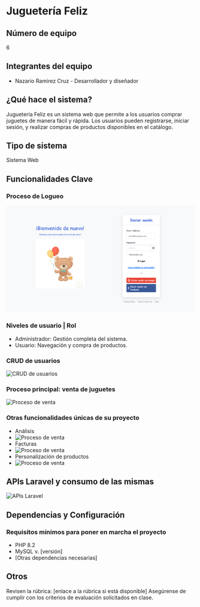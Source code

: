 # Juguetería Feliz

## Número de equipo
6

## Integrantes del equipo 
- Nazario Ramirez Cruz - Desarrollador y diseñador

## ¿Qué hace el sistema?
Juguetería Feliz es un sistema web que permite a los usuarios comprar juguetes de manera fácil y rápida. Los usuarios pueden registrarse, iniciar sesión, y realizar compras de productos disponibles en el catálogo.

## Tipo de sistema
Sistema Web

## Funcionalidades Clave

### Proceso de Logueo
![Proceso de Logueo](https://github.com/naza2/Login_A/blob/cac9fac2731bccbca1b0cc831276d87a6472c025/Captura%20de%20pantalla%202025-08-01%20091129.png)

### Niveles de usuario | Rol
- Administrador: Gestión completa del sistema.
- Usuario: Navegación y compra de productos.

### CRUD de usuarios
![CRUD de usuarios]([ruta/a/la/imagen.jpg](https://github.com/naza2/Login_A/blob/cac9fac2731bccbca1b0cc831276d87a6472c025/Captura%20de%20pantalla%202025-08-01%20091220.png))

### Proceso principal: venta de juguetes
![Proceso de venta]([ruta/a/la/imagen.jpg](https://github.com/naza2/Login_A/blob/cac9fac2731bccbca1b0cc831276d87a6472c025/Captura%20de%20pantalla%202025-08-01%20091315.png))


### Otras funcionalidades únicas de su proyecto
- Análisis
- ![Proceso de venta]([ruta/a/la/imagen.jpg](https://github.com/naza2/Login_A/blob/cac9fac2731bccbca1b0cc831276d87a6472c025/Captura%20de%20pantalla%202025-08-01%20091315.png))
- Facturas
- ![Proceso de venta]([ruta/a/la/imagen.jpg](https://github.com/naza2/Login_A/blob/cac9fac2731bccbca1b0cc831276d87a6472c025/Captura%20de%20pantalla%202025-08-01%20091315.png))
- Personalización de productos
- ![Proceso de venta]([ruta/a/la/imagen.jpg](https://github.com/naza2/Login_A/blob/cac9fac2731bccbca1b0cc831276d87a6472c025/Captura%20de%20pantalla%202025-08-01%20091315.png))

## APIs Laravel y consumo de las mismas
![APIs Laravel]([ruta/a/la/imagen.jpg](https://github.com/naza2/Login_A/blob/cac9fac2731bccbca1b0cc831276d87a6472c025/Captura%20de%20pantalla%202025-08-01%20091543.png))

## Dependencias y Configuración
### Requisitos mínimos para poner en marcha el proyecto
- PHP 8.2
- MySQL v. [versión]
- [Otras dependencias necesarias]

## Otros
Revisen la rúbrica: [enlace a la rúbrica si está disponible]
Asegúrense de cumplir con los criterios de evaluación solicitados en clase.
